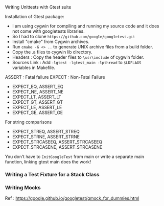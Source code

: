 Writing Unittests with Gtest suite 

Installation of Gtest package: 

* I am using cygwin for compiling and running my source code and it does not come with googletests libraries. 
* So I had to clone `https://github.com/google/googletest.git` 
* Install "cmake" from Cygwin archives. 
* Run `cmake -G <> ..` to generate UNIX archive files from a build folder.  
* Copy the .a files to cygwin lib directory. 
* Headers : Copy the header files to `\usr\include` of cygwin folder. 
* Sources Link : Add `-lgtest -lgtest_main -lpthread` to `$LDFLAGS` variables in Makefile. 


ASSERT : Fatal failure
EXPECT : Non-Fatal Failure

* EXPECT_EQ, ASSERT_EQ
* EXPECT_NE, ASSERT_NE
* EXPECT_LT, ASSERT_LT
* EXPECT_GT, ASSERT_GT
* EXPECT_LE, ASSERT_LE
* EXPECT_GE, ASSERT_GE

For string comparisons 

* EXPECT_STREQ, ASSERT_STREQ 
* EXPECT_STRNE, ASSERT_STRNE 
* EXPECT_STRCASEEQ, ASSERT_STRCASEEQ  
* EXPECT_STRCASENE, ASSERT_STRCASENE  

You don't have to `InitGoogleTest` from main or write a separate main function, linking gtest main does the work! 

### Writing a Test Fixture for a Stack Class

### Writing Mocks 

Ref : https://google.github.io/googletest/gmock_for_dummies.html


